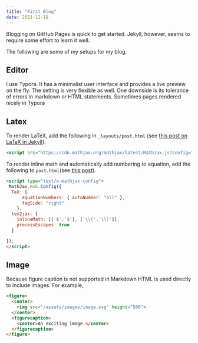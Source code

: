 ```yaml
---
title: "First Blog"
date: 2021-12-19
---
```


Blogging on GitHub Pages is quick to get started. Jekyll, however, seems to require some effort to learn it well. 

The following are some of my setups for my blog.

## Editor

I use Typora. It has a minimalist user interface and provides a live preview on the fly. The setting is very flexible as well. One downside is its tolerance of errors in markdown or HTML statements. Sometimes pages rendered nicely in Typora 

## Latex

To render LaTeX, add the following in `_layouts/post.html` (see [this post on LaTeX in Jekyll](http://www.iangoodfellow.com/blog/jekyll/markdown/tex/2016/11/07/latex-in-markdown.html)).

```html
<script src="https://cdn.mathjax.org/mathjax/latest/MathJax.js?config=TeX-AMS-MML_HTMLorMML" type="text/javascript"></script>
```

 To render inline math and automatically add numbering to equation, add the following to `post.html`(see [this post](https://stackoverflow.com/questions/59141529/mathjax-equation-numbers-do-not-show-using-jekyll-on-github-pages)).

```html
<script type="text/x-mathjax-config">
 MathJax.Hub.Config({
  TeX: {
      equationNumbers: { autoNumber: "all" },
      tagSide: "right"
    },
  tex2jax: {
    inlineMath: [['$','$'], ['\\(','\\)']],
    processEscapes: true
  }

});
</script>
```

## Image

Because figure caption is not supported in Markdown HTML is used directly to include images. For example,

```html
<figure>
  <center>
    <img src='/assets/images/image.svg' height="500">
  </center>
  <figurecaption>
    <center>An exciting image.</center>
  </figurecaption>
</figure>
```

